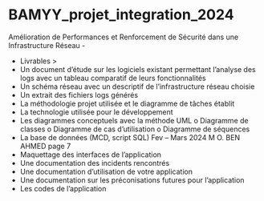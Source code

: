 # BAMYY_projet_integration_2024
Amélioration de Performances et Renforcement de Sécurité dans une Infrastructure Réseau - 

-	Livrables >
- Un document d’étude sur les logiciels existant permettant l’analyse des logs avec un tableau comparatif de leurs fonctionnalités
- Un schéma réseau avec un descriptif de l’infrastructure réseau choisie
- Un extrait des fichiers logs générés 
- La méthodologie projet utilisée et le diagramme de tâches établit 
- La technologie utilisée pour le développement 
- Les diagrammes conceptuels avec la méthode UML 
o Diagramme de classes 
o Diagramme de cas d’utilisation 
o Diagramme de séquences 
- La base de données (MCD, script SQL) Fev – Mars 2024 M O. BEN AHMED page 7 
- Maquettage des interfaces de l’application
- Une documentation des incidents rencontrés
- Une documentation d’utilisation de votre application
- Une documentation sur les préconisations futures pour l’application
- Les codes de l’application 

